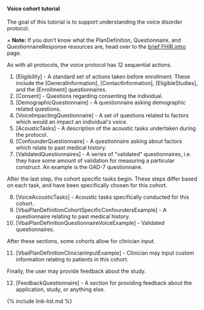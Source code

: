 #### Voice cohort tutorial

The goal of this tutorial is to support understanding the voice disorder protocol.

<div class="alert info">
  <span class="closebtn">×</span>  
  <strong>Note:</strong> If you don't know what the PlanDefinition, Questionnaire, and QuestionnaireResponse resources are, head over to the <a href="/vbai-fhir/brief_fhir_intro.html">brief FHIR intro</a> page.
</div>

As with all protocols, the voice protocol has 12 sequential actions.

1. [Eligibility] - A standard set of actions taken before enrollment. These include the [GeneralInformation], [ContactInformation], [EligibleStudies], and the [Enrollment] questionnaires.
2. [Consent] - Questions regarding consenting the individual.
3. [DemographicQuestionnaire] - A questionnaire asking demographic related questions.
4. [VoiceImpactingQuestionnaire] - A set of questions related to factors which would an impact an individual's voice.
5. [AcousticTasks] - A description of the acoustic tasks undertaken during the protocol.
6. [ConfounderQuestionnaire] - A questionnaire asking about factors which relate to past medical history.
7. [ValidatedQuestionnaires] - A series of "validated" questionnaires, i.e. they have some amount of validation for measuring a particular construct. An example is the GAD-7 questionnaire.

After the last step, the cohort specific tasks begin. These steps differ based on each task, and have been specifically chosen for this cohort.

8. [VoiceAcousticTasks] - Acoustic tasks specifically conducted for this cohort.
9. [VbaiPlanDefinitionCohortSpecificConfoundersExample] - A questionnaire relating to past medical history.
10. [VbaiPlanDefinitionQuestionnaireVoiceExample] - Validated questionnaires.

After these sections, some cohorts allow for clinician input.

11. [VbaiPlanDefinitionClinicianInputExample] - Clinician may input custom information relating to patients in this cohort.

Finally, the user may provide feedback about the study.

12. [FeedbackQuestionnaire] - A section for providing feedback about the application, study, or anything else.

{% include link-list.md %}